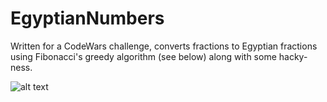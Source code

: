 # EgyptianNumbers
Written for a CodeWars challenge, converts fractions to Egyptian fractions using Fibonacci's greedy algorithm (see below) along with some hacky-ness.


![alt text](https://i.imgur.com/3bd0C7Y.png)
